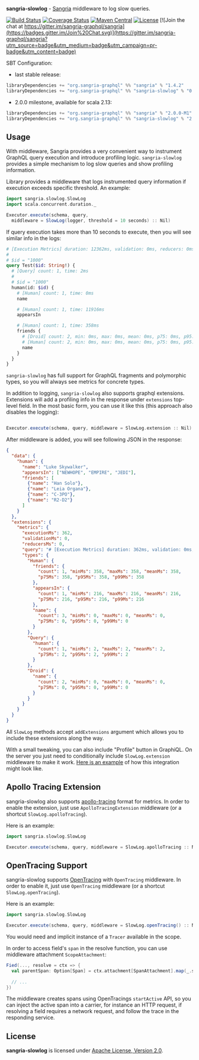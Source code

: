 **sangria-slowlog** - [Sangria](http://sangria-graphql.org/) middleware to log slow queries.

[![Build Status](https://travis-ci.org/sangria-graphql/sangria-slowlog.svg?branch=master)](https://travis-ci.org/sangria-graphql/sangria-slowlog)
[![Coverage Status](http://coveralls.io/repos/sangria-graphql/sangria-slowlog/badge.svg?branch=master&service=github)](http://coveralls.io/github/sangria-graphql/sangria-slowlog?branch=master)
[![Maven Central](https://maven-badges.herokuapp.com/maven-central/org.sangria-graphql/sangria-slowlog_2.11/badge.svg)](https://maven-badges.herokuapp.com/maven-central/org.sangria-graphql/sangria-slowlog_2.11)
[![License](http://img.shields.io/:license-Apache%202-brightgreen.svg)](http://www.apache.org/licenses/LICENSE-2.0.txt)
[![Join the chat at https://gitter.im/sangria-graphql/sangria](https://badges.gitter.im/Join%20Chat.svg)](https://gitter.im/sangria-graphql/sangria?utm_source=badge&utm_medium=badge&utm_campaign=pr-badge&utm_content=badge)

SBT Configuration:

- last stable release:

```scala
libraryDependencies += "org.sangria-graphql" %% "sangria" % "1.4.2"
libraryDependencies += "org.sangria-graphql" %% "sangria-slowlog" % "0.1.8"
```

- 2.0.0 milestone, available for scala 2.13:

```scala
libraryDependencies += "org.sangria-graphql" %% "sangria" % "2.0.0-M1"
libraryDependencies += "org.sangria-graphql" %% "sangria-slowlog" % "2.0.0-M1"
```

## Usage

With middleware, Sangria provides a very convenient way to instrument GraphQL query execution and introduce profiling logic. `sangria-slowlog`
provides a simple mechanism to log slow queries and show profiling information.

Library provides a middleware that logs instrumented query information if execution exceeds specific threshold. An example:

```scala
import sangria.slowlog.SlowLog
import scala.concurrent.duration._

Executor.execute(schema, query,
  middleware = SlowLog(logger, threshold = 10 seconds) :: Nil)
```

If query execution takes more than 10 seconds to execute, then you will see similar info in the logs:

```graphql
# [Execution Metrics] duration: 12362ms, validation: 0ms, reducers: 0ms
#
# $id = "1000"
query Test($id: String!) {
  # [Query] count: 1, time: 2ms
  #
  # $id = "1000"
  human(id: $id) {
    # [Human] count: 1, time: 0ms
    name

    # [Human] count: 1, time: 11916ms
    appearsIn

    # [Human] count: 1, time: 358ms
    friends {
      # [Droid] count: 2, min: 0ms, max: 0ms, mean: 0ms, p75: 0ms, p95: 0ms, p99: 0ms
      # [Human] count: 2, min: 0ms, max: 0ms, mean: 0ms, p75: 0ms, p95: 0ms, p99: 0ms
      name
    }
  }
}
```

`sangria-slowlog` has full support for GraphQL fragments and polymorphic types, so you will always see metrics for concrete types.

In addition to logging, `sangria-slowlog` also supports graphql extensions. Extensions will add a profiling info in the response under
`extensions` top-level field. In the most basic form, you can use it like this (this approach also disables the logging):

```scala

Executor.execute(schema, query, middleware = SlowLog.extension :: Nil)
```

After middleware is added, you will see following JSON in the response:

```json
{
  "data": {
    "human": {
      "name": "Luke Skywalker",
      "appearsIn": ["NEWHOPE", "EMPIRE", "JEDI"],
      "friends": [
        {"name": "Han Solo"},
        {"name": "Leia Organa"},
        {"name": "C-3PO"},
        {"name": "R2-D2"}
      ]
    }
  },
  "extensions": {
    "metrics": {
      "executionMs": 362,
      "validationMs": 0,
      "reducersMs": 0,
      "query": "# [Execution Metrics] duration: 362ms, validation: 0ms, reducers: 0ms\n#\n# $id = \"1000\"\nquery Test($id: String!) {\n  # [Query] count: 1, time: 2ms\n  #\n  # $id = \"1000\"\n  human(id: $id) {\n    # [Human] count: 1, time: 0ms\n    name\n\n    # [Human] count: 1, time: 216ms\n    appearsIn\n\n    # [Human] count: 1, time: 358ms\n    friends {\n      # [Droid] count: 2, min: 0ms, max: 0ms, mean: 0ms, p75: 0ms, p95: 0ms, p99: 0ms\n      # [Human] count: 2, min: 0ms, max: 0ms, mean: 0ms, p75: 0ms, p95: 0ms, p99: 0ms\n      name\n    }\n  }\n}",
      "types": {
        "Human": {
          "friends": {
            "count": 1, "minMs": 358, "maxMs": 358, "meanMs": 358,
            "p75Ms": 358, "p95Ms": 358, "p99Ms": 358
          },
          "appearsIn": {
            "count": 1, "minMs": 216, "maxMs": 216, "meanMs": 216,
            "p75Ms": 216, "p95Ms": 216, "p99Ms": 216
          },
          "name": {
            "count": 3, "minMs": 0, "maxMs": 0, "meanMs": 0,
            "p75Ms": 0, "p95Ms": 0, "p99Ms": 0
          }
        },
        "Query": {
          "human": {
            "count": 1, "minMs": 2, "maxMs": 2, "meanMs": 2,
            "p75Ms": 2, "p95Ms": 2, "p99Ms": 2
          }
        },
        "Droid": {
          "name": {
            "count": 2, "minMs": 0, "maxMs": 0, "meanMs": 0,
            "p75Ms": 0, "p95Ms": 0, "p99Ms": 0
          }
        }
      }
    }
  }
}
```

All `SlowLog` methods accept `addExtensions` argument which allows you to include these extensions along the way.

With a small tweaking, you can also include "Profile" button in GraphiQL. On the server you just need to conditionally include
`SlowLog.extension` middleware to make it work. [Here is an example](https://youtu.be/OMa3SXC2mjA) of how this integration might look like.

## Apollo Tracing Extension

sangria-slowlog also supports [apollo-tracing](https://github.com/apollographql/apollo-tracing) format for metrics. In order
to enable the extension, just use `ApolloTracingExtension` middleware (or a shortcut `SlowLog.apolloTracing`).

Here is an example:

```scala
import sangria.slowlog.SlowLog

Executor.execute(schema, query, middleware = SlowLog.apolloTracing :: Nil)
```

## OpenTracing Support

sangria-slowlog supports [OpenTracing](http://opentracing.io/) with `OpenTracing` middleware. In order
to enable it, just use `OpenTracing` middleware (or a shortcut `SlowLog.openTracing`).

Here is an example:

```scala
import sangria.slowlog.SlowLog

Executor.execute(schema, query, middleware = SlowLog.openTracing() :: Nil)
```

You would need and implicit instance of a `Tracer` available in the scope.

In order to access field's `span` in the resolve function, you can use middleware attachment `ScopeAttachment`:

```scala
Fied(..., resolve = ctx => {
  val parentSpan: Option[Span] = ctx.attachment[SpanAttachment].map(_.span)
  
  // ...
})
``` 

The middleware creates spans using OpenTracings `startActive` API, so you can inject the active span into a carrier, for instance an HTTP request, if resolving a field requires a network request, and follow the trace in the responding service.

## License

**sangria-slowlog** is licensed under [Apache License, Version 2.0](http://www.apache.org/licenses/LICENSE-2.0).
